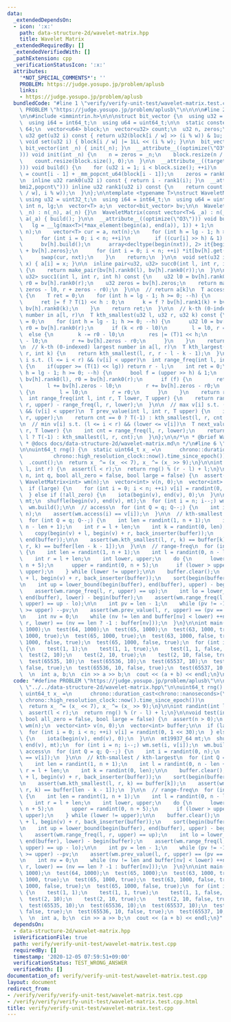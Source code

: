 ```yaml
---
data:
  _extendedDependsOn:
  - icon: ':x:'
    path: data-structure-2d/wavelet-matrix.hpp
    title: Wavelet Matrix
  _extendedRequiredBy: []
  _extendedVerifiedWith: []
  _pathExtension: cpp
  _verificationStatusIcon: ':x:'
  attributes:
    '*NOT_SPECIAL_COMMENTS*': ''
    PROBLEM: https://judge.yosupo.jp/problem/aplusb
    links:
    - https://judge.yosupo.jp/problem/aplusb
  bundledCode: "#line 1 \"verify/verify-unit-test/wavelet-matrix.test.cpp\"\n#define\
    \ PROBLEM \"https://judge.yosupo.jp/problem/aplusb\"\n\n\n\n#line 2 \"data-structure-2d/wavelet-matrix.hpp\"\
    \n\n#include <immintrin.h>\n\n\nstruct bit_vector {\n  using u32 = uint32_t;\n\
    \  using i64 = int64_t;\n  using u64 = uint64_t;\n\n  static constexpr u32 w =\
    \ 64;\n  vector<u64> block;\n  vector<u32> count;\n  u32 n, zeros;\n\n  inline\
    \ u32 get(u32 i) const { return u32(block[i / w] >> (i % w)) & 1u; }\n  inline\
    \ void set(u32 i) { block[i / w] |= 1LL << (i % w); }\n\n  bit_vector() {}\n \
    \ bit_vector(int _n) { init(_n); }\n  __attribute__((optimize(\"O3\", \"unroll-loops\"\
    ))) void init(int _n) {\n    n = zeros = _n;\n    block.resize(n / w + 1, 0);\n\
    \    count.resize(block.size(), 0);\n  }\n\n  __attribute__((target(\"popcnt\"\
    ))) void build() {\n    for (u32 i = 1; i < block.size(); ++i)\n      count[i]\
    \ = count[i - 1] + _mm_popcnt_u64(block[i - 1]);\n    zeros = rank0(n);\n  }\n\
    \n  inline u32 rank0(u32 i) const { return i - rank1(i); }\n  __attribute__((target(\"\
    bmi2,popcnt\"))) inline u32 rank1(u32 i) const {\n    return count[i / w] + _mm_popcnt_u64(_bzhi_u64(block[i\
    \ / w], i % w));\n  }\n};\n\ntemplate <typename T>\nstruct WaveletMatrix {\n \
    \ using u32 = uint32_t;\n  using i64 = int64_t;\n  using u64 = uint64_t;\n\n \
    \ int n, lg;\n  vector<T> a;\n  vector<bit_vector> bv;\n\n  WaveletMatrix(u32\
    \ _n) : n(_n), a(_n) {}\n  WaveletMatrix(const vector<T>& _a) : n(_a.size()),\
    \ a(_a) { build(); }\n\n  __attribute__((optimize(\"O3\"))) void build() {\n \
    \   lg = __lg(max<T>(*max_element(begin(a), end(a)), 1)) + 1;\n    bv.assign(lg,\
    \ n);\n    vector<T> cur = a, nxt(n);\n    for (int h = lg - 1; h >= 0; --h) {\n\
    \      for (int i = 0; i < n; ++i)\n        if ((cur[i] >> h) & 1) bv[h].set(i);\n\
    \      bv[h].build();\n      array<decltype(begin(nxt)), 2> it{begin(nxt), begin(nxt)\
    \ + bv[h].zeros};\n      for (int i = 0; i < n; ++i) *it[bv[h].get(i)]++ = cur[i];\n\
    \      swap(cur, nxt);\n    }\n    return;\n  }\n\n  void set(u32 i, const T&\
    \ x) { a[i] = x; }\n\n  inline pair<u32, u32> succ0(int l, int r, int h) const\
    \ {\n    return make_pair(bv[h].rank0(l), bv[h].rank0(r));\n  }\n\n  inline pair<u32,\
    \ u32> succ1(int l, int r, int h) const {\n    u32 l0 = bv[h].rank0(l);\n    u32\
    \ r0 = bv[h].rank0(r);\n    u32 zeros = bv[h].zeros;\n    return make_pair(l +\
    \ zeros - l0, r + zeros - r0);\n  }\n\n  // return a[k]\n  T access(u32 k) const\
    \ {\n    T ret = 0;\n    for (int h = lg - 1; h >= 0; --h) {\n      u32 f = bv[h].get(k);\n\
    \      ret |= f ? T(1) << h : 0;\n      k = f ? bv[h].rank1(k) + bv[h].zeros :\
    \ bv[h].rank0(k);\n    }\n    return ret;\n  }\n\n  // k-th (0-indexed) smallest\
    \ number in a[l, r)\n  T kth_smallest(u32 l, u32 r, u32 k) const {\n    T res\
    \ = 0;\n    for (int h = lg - 1; h >= 0; --h) {\n      u32 l0 = bv[h].rank0(l),\
    \ r0 = bv[h].rank0(r);\n      if (k < r0 - l0)\n        l = l0, r = r0;\n    \
    \  else {\n        k -= r0 - l0;\n        res |= (T)1 << h;\n        l += bv[h].zeros\
    \ - l0;\n        r += bv[h].zeros - r0;\n      }\n    }\n    return res;\n  }\n\
    \n  // k-th (0-indexed) largest number in a[l, r)\n  T kth_largest(int l, int\
    \ r, int k) {\n    return kth_smallest(l, r, r - l - k - 1);\n  }\n\n  // count\
    \ i s.t. (l <= i < r) && (v[i] < upper)\n  int range_freq(int l, int r, T upper)\
    \ {\n    if(upper >= (T(1) << lg)) return r - l;\n    int ret = 0;\n    for (int\
    \ h = lg - 1; h >= 0; --h) {\n      bool f = (upper >> h) & 1;\n      u32 l0 =\
    \ bv[h].rank0(l), r0 = bv[h].rank0(r);\n      if (f) {\n        ret += r0 - l0;\n\
    \        l += bv[h].zeros - l0;\n        r += bv[h].zeros - r0;\n      } else\
    \ {\n        l = l0;\n        r = r0;\n      }\n    }\n    return ret;\n  }\n\n\
    \  int range_freq(int l, int r, T lower, T upper) {\n    return range_freq(l,\
    \ r, upper) - range_freq(l, r, lower);\n  }\n\n  // max v[i] s.t. (l <= i < r)\
    \ && (v[i] < upper)\n  T prev_value(int l, int r, T upper) {\n    int cnt = range_freq(l,\
    \ r, upper);\n    return cnt == 0 ? T(-1) : kth_smallest(l, r, cnt - 1);\n  }\n\
    \n  // min v[i] s.t. (l <= i < r) && (lower <= v[i])\n  T next_value(int l, int\
    \ r, T lower) {\n    int cnt = range_freq(l, r, lower);\n    return cnt == r -\
    \ l ? T(-1) : kth_smallest(l, r, cnt);\n  }\n};\n\n/*\n * @brief Wavelet Matrix\n\
    \ * @docs docs/data-structure-2d/wavelet-matrix.md\n */\n#line 6 \"verify/verify-unit-test/wavelet-matrix.test.cpp\"\
    \n\nuint64_t rng() {\n  static uint64_t x_ =\n      chrono::duration_cast<chrono::nanoseconds>(\n\
    \          chrono::high_resolution_clock::now().time_since_epoch())\n        \
    \  .count();\n  return x_ ^= (x_ << 7), x_ ^= (x_ >> 9);\n}\n\nint randint(int\
    \ l, int r) {\n  assert(l < r);\n  return rng() % (r - l) + l;\n}\n\nvoid test(int\
    \ n, int q, bool all_zero = false, bool large = false) {\n  assert(n > 0);\n \
    \ WaveletMatrix<int> wm(n);\n  vector<int> v(n, 0);\n  vector<int> buffer;\n\n\
    \  if (large) {\n    for (int i = 0; i < n; ++i) v[i] = randint(0, 1 << 30);\n\
    \  } else if (!all_zero) {\n    iota(begin(v), end(v), 0);\n  }\n\n  mt19937_64\
    \ mt;\n  shuffle(begin(v), end(v), mt);\n  for (int i = n; i--;) wm.set(i, v[i]);\n\
    \  wm.build();\n\n  // access\n  for (int Q = q; Q--;) {\n    int i = randint(0,\
    \ n);\n    assert(wm.access(i) == v[i]);\n  }\n\n  // kth-smallest / kth-largest\n\
    \  for (int Q = q; Q--;) {\n    int len = randint(1, n + 1);\n    int l = randint(0,\
    \ n - len + 1);\n    int r = l + len;\n    int k = randint(0, len);\n\n    buffer.clear();\n\
    \    copy(begin(v) + l, begin(v) + r, back_inserter(buffer));\n    sort(begin(buffer),\
    \ end(buffer));\n\n    assert(wm.kth_smallest(l, r, k) == buffer[k]);\n    assert(wm.kth_largest(l,\
    \ r, k) == buffer[len - k - 1]);\n  }\n\n  // range-freq\n  for (int Q = q; Q--;)\
    \ {\n    int len = randint(1, n + 1);\n    int l = randint(0, n - len + 1);\n\
    \    int r = l + len;\n    int lower, upper;\n    do {\n      lower = randint(0,\
    \ n + 5);\n      upper = randint(0, n + 5);\n      if (lower > upper) swap(lower,\
    \ upper);\n    } while (lower != upper);\n\n    buffer.clear();\n    copy(begin(v)\
    \ + l, begin(v) + r, back_inserter(buffer));\n    sort(begin(buffer), end(buffer));\n\
    \n    int up = lower_bound(begin(buffer), end(buffer), upper) - begin(buffer);\n\
    \    assert(wm.range_freq(l, r, upper) == up);\n    int lo = lower_bound(begin(buffer),\
    \ end(buffer), lower) - begin(buffer);\n    assert(wm.range_freq(l, r, lower,\
    \ upper) == up - lo);\n\n    int pv = len - 1;\n    while (pv != -1 and buffer[pv]\
    \ >= upper) --pv;\n    assert(wm.prev_value(l, r, upper) == (pv == -1 ? -1 : buffer[pv]));\n\
    \n    int nv = 0;\n    while (nv != len and buffer[nv] < lower) ++nv;\n    assert(wm.next_value(l,\
    \ r, lower) == (nv == len ? -1 : buffer[nv]));\n  }\n}\n\nint main() {\n  test(63,\
    \ 1000);\n  test(64, 1000);\n  test(65, 1000);\n  test(63, 1000, true);\n  test(64,\
    \ 1000, true);\n  test(65, 1000, true);\n  test(63, 1000, false, true);\n  test(64,\
    \ 1000, false, true);\n  test(65, 1000, false, true);\n  for (int i = 100; i--;)\
    \ {\n    test(1, 1);\n    test(1, 1, true);\n    test(1, 1, false, true);\n  \
    \  test(2, 10);\n    test(2, 10, true);\n    test(2, 10, false, true);\n  }\n\n\
    \  test(65535, 10);\n  test(65536, 10);\n  test(65537, 10);\n  test(65535, 10,\
    \ false, true);\n  test(65536, 10, false, true);\n  test(65537, 10, false, true);\n\
    \  \n  int a, b;\n  cin >> a >> b;\n  cout << (a + b) << endl;\n}\n"
  code: "#define PROBLEM \"https://judge.yosupo.jp/problem/aplusb\"\n\n\n\n#include\
    \ \"../../data-structure-2d/wavelet-matrix.hpp\"\n\nuint64_t rng() {\n  static\
    \ uint64_t x_ =\n      chrono::duration_cast<chrono::nanoseconds>(\n         \
    \ chrono::high_resolution_clock::now().time_since_epoch())\n          .count();\n\
    \  return x_ ^= (x_ << 7), x_ ^= (x_ >> 9);\n}\n\nint randint(int l, int r) {\n\
    \  assert(l < r);\n  return rng() % (r - l) + l;\n}\n\nvoid test(int n, int q,\
    \ bool all_zero = false, bool large = false) {\n  assert(n > 0);\n  WaveletMatrix<int>\
    \ wm(n);\n  vector<int> v(n, 0);\n  vector<int> buffer;\n\n  if (large) {\n  \
    \  for (int i = 0; i < n; ++i) v[i] = randint(0, 1 << 30);\n  } else if (!all_zero)\
    \ {\n    iota(begin(v), end(v), 0);\n  }\n\n  mt19937_64 mt;\n  shuffle(begin(v),\
    \ end(v), mt);\n  for (int i = n; i--;) wm.set(i, v[i]);\n  wm.build();\n\n  //\
    \ access\n  for (int Q = q; Q--;) {\n    int i = randint(0, n);\n    assert(wm.access(i)\
    \ == v[i]);\n  }\n\n  // kth-smallest / kth-largest\n  for (int Q = q; Q--;) {\n\
    \    int len = randint(1, n + 1);\n    int l = randint(0, n - len + 1);\n    int\
    \ r = l + len;\n    int k = randint(0, len);\n\n    buffer.clear();\n    copy(begin(v)\
    \ + l, begin(v) + r, back_inserter(buffer));\n    sort(begin(buffer), end(buffer));\n\
    \n    assert(wm.kth_smallest(l, r, k) == buffer[k]);\n    assert(wm.kth_largest(l,\
    \ r, k) == buffer[len - k - 1]);\n  }\n\n  // range-freq\n  for (int Q = q; Q--;)\
    \ {\n    int len = randint(1, n + 1);\n    int l = randint(0, n - len + 1);\n\
    \    int r = l + len;\n    int lower, upper;\n    do {\n      lower = randint(0,\
    \ n + 5);\n      upper = randint(0, n + 5);\n      if (lower > upper) swap(lower,\
    \ upper);\n    } while (lower != upper);\n\n    buffer.clear();\n    copy(begin(v)\
    \ + l, begin(v) + r, back_inserter(buffer));\n    sort(begin(buffer), end(buffer));\n\
    \n    int up = lower_bound(begin(buffer), end(buffer), upper) - begin(buffer);\n\
    \    assert(wm.range_freq(l, r, upper) == up);\n    int lo = lower_bound(begin(buffer),\
    \ end(buffer), lower) - begin(buffer);\n    assert(wm.range_freq(l, r, lower,\
    \ upper) == up - lo);\n\n    int pv = len - 1;\n    while (pv != -1 and buffer[pv]\
    \ >= upper) --pv;\n    assert(wm.prev_value(l, r, upper) == (pv == -1 ? -1 : buffer[pv]));\n\
    \n    int nv = 0;\n    while (nv != len and buffer[nv] < lower) ++nv;\n    assert(wm.next_value(l,\
    \ r, lower) == (nv == len ? -1 : buffer[nv]));\n  }\n}\n\nint main() {\n  test(63,\
    \ 1000);\n  test(64, 1000);\n  test(65, 1000);\n  test(63, 1000, true);\n  test(64,\
    \ 1000, true);\n  test(65, 1000, true);\n  test(63, 1000, false, true);\n  test(64,\
    \ 1000, false, true);\n  test(65, 1000, false, true);\n  for (int i = 100; i--;)\
    \ {\n    test(1, 1);\n    test(1, 1, true);\n    test(1, 1, false, true);\n  \
    \  test(2, 10);\n    test(2, 10, true);\n    test(2, 10, false, true);\n  }\n\n\
    \  test(65535, 10);\n  test(65536, 10);\n  test(65537, 10);\n  test(65535, 10,\
    \ false, true);\n  test(65536, 10, false, true);\n  test(65537, 10, false, true);\n\
    \  \n  int a, b;\n  cin >> a >> b;\n  cout << (a + b) << endl;\n}"
  dependsOn:
  - data-structure-2d/wavelet-matrix.hpp
  isVerificationFile: true
  path: verify/verify-unit-test/wavelet-matrix.test.cpp
  requiredBy: []
  timestamp: '2020-12-05 07:59:51+09:00'
  verificationStatus: TEST_WRONG_ANSWER
  verifiedWith: []
documentation_of: verify/verify-unit-test/wavelet-matrix.test.cpp
layout: document
redirect_from:
- /verify/verify/verify-unit-test/wavelet-matrix.test.cpp
- /verify/verify/verify-unit-test/wavelet-matrix.test.cpp.html
title: verify/verify-unit-test/wavelet-matrix.test.cpp
---
```

